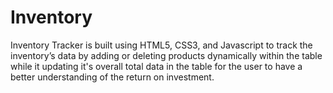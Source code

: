 # Inventory

Inventory Tracker is built using HTML5, CSS3, and Javascript to track the inventory’s data by adding or deleting products dynamically within the table while it updating it's overall total data in the table for the user to have a better understanding of the return on investment.
